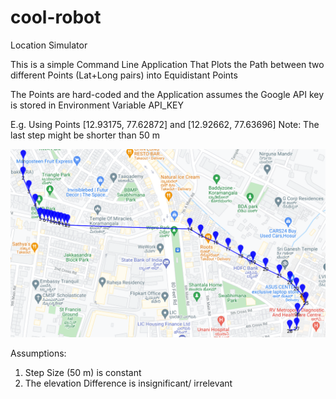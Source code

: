 # cool-robot
Location Simulator

This is a simple Command Line Application That Plots the Path between two different Points (Lat+Long pairs) into Equidistant Points

The Points are hard-coded and the Application assumes the Google API key is stored in Environment Variable API_KEY

E.g. Using Points [12.93175, 77.62872] and [12.92662, 77.63696]
Note: The last step might be shorter than 50 m

![Could Not Find Path Image](polyMapped.PNG "Plot of Path at 50 m step")

Assumptions:
1. Step Size (50 m) is constant
2. The elevation Difference is insignificant/ irrelevant
